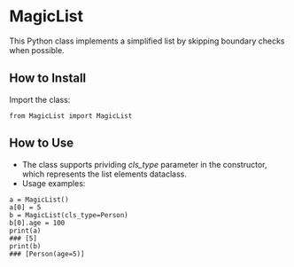 # MagicList
This Python class implements a simplified list by skipping boundary checks when possible.

## How to Install
Import the class:
```
from MagicList import MagicList
```

## How to Use

- The class supports prividing *cls_type* parameter in the constructor, which represents the list elements dataclass.
- Usage examples:
```
a = MagicList()  
a[0] = 5  
b = MagicList(cls_type=Person)  
b[0].age = 100  
print(a) 
### [5] 
print(b)
### [Person(age=5)]
```
